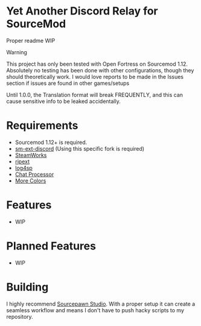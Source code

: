 # Yet Another Discord Relay for SourceMod

Proper readme WIP

> [!WARNING]  
> This project has only been tested with Open Fortress on Sourcemod 1.12.
> Absolutely no testing has been done with other configurations, though they should theoretically work.
> I would love reports to be made in the Issues section if issues are found in other games/setups

Until 1.0.0, the Translation format will break FREQUENTLY, and this can cause sensitive info to be leaked accidentally.

# Requirements

- Sourcemod 1.12+ is required.
- [sm-ext-discord](https://github.com/Enovale/sm-ext-discord) (Using this specific fork is required)
- [SteamWorks](https://forums.alliedmods.net/showthread.php?t=229556)
- [ripext](https://forums.alliedmods.net/showthread.php?t=298024)
- [log4sp](https://github.com/F1F88/sm-ext-log4sp)
- [Chat Processor](https://github.com/KeithGDR/chat-processor)
- [More Colors](https://forums.alliedmods.net/showthread.php?t=185016)

# Features

- WIP

# Planned Features

- WIP

# Building

I highly recommend [Sourcepawn Studio](https://github.com/Sarrus1/sourcepawn-studio).
With a proper setup it can create a seamless workflow and means I don't have to push hacky scripts to my repository.